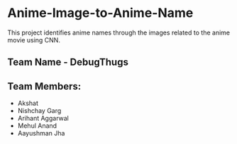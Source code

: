 # Anime-Image-to-Anime-Name

This project identifies anime names through the images related to the anime movie using CNN.
## Team Name - DebugThugs
## Team Members:
- Akshat
- Nishchay Garg
- Arihant Aggarwal
- Mehul Anand
- Aayushman Jha
